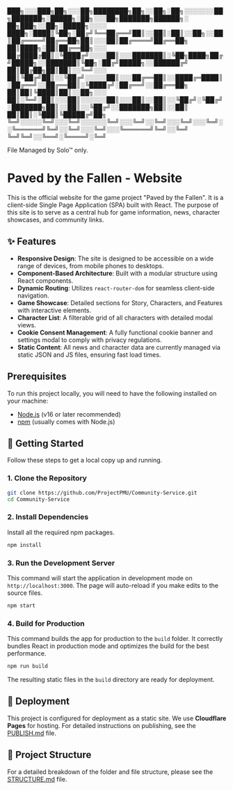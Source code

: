 ﻿





███╗░░░███╗██╗░░░██╗████████╗██╗░░██╗░██╗░░░░░░░██╗███████╗░█████╗░██╗░░░██╗███████╗██████╗░  ██╗███╗░░██╗░█████╗░░░░
████╗░████║╚██╗░██╔╝╚══██╔══╝██║░░██║░██║░░██╗░░██║██╔════╝██╔══██╗██║░░░██║██╔════╝██╔══██╗  ██║████╗░██║██╔══██╗░░░
██╔████╔██║░╚████╔╝░░░░██║░░░███████║░╚██╗████╗██╔╝█████╗░░███████║╚██╗░██╔╝█████╗░░██████╔╝  ██║██╔██╗██║██║░░╚═╝░░░
██║╚██╔╝██║░░╚██╔╝░░░░░██║░░░██╔══██║░░████╔═████║░██╔══╝░░██╔══██║░╚████╔╝░██╔══╝░░██╔══██╗  ██║██║╚████║██║░░██╗░░░
██║░╚═╝░██║░░░██║░░░░░░██║░░░██║░░██║░░╚██╔╝░╚██╔╝░███████╗██║░░██║░░╚██╔╝░░███████╗██║░░██║  ██║██║░╚███║╚█████╔╝██╗
╚═╝░░░░░╚═╝░░░╚═╝░░░░░░╚═╝░░░╚═╝░░╚═╝░░░╚═╝░░░╚═╝░░╚══════╝╚═╝░░╚═╝░░░╚═╝░░░╚══════╝╚═╝░░╚═╝  ╚═╝╚═╝░░╚══╝░╚════╝░╚═╝

File Managed by Solo™ only.




# Paved by the Fallen - Website

This is the official website for the game project "Paved by the Fallen". It is a client-side Single Page Application (SPA) built with React. The purpose of this site is to serve as a central hub for game information, news, character showcases, and community links.

## ✨ Features

-   **Responsive Design**: The site is designed to be accessible on a wide range of devices, from mobile phones to desktops.
-   **Component-Based Architecture**: Built with a modular structure using React components.
-   **Dynamic Routing**: Utilizes `react-router-dom` for seamless client-side navigation.
-   **Game Showcase**: Detailed sections for Story, Characters, and Features with interactive elements.
-   **Character List**: A filterable grid of all characters with detailed modal views.
-   **Cookie Consent Management**: A fully functional cookie banner and settings modal to comply with privacy regulations.
-   **Static Content**: All news and character data are currently managed via static JSON and JS files, ensuring fast load times.

## Prerequisites

To run this project locally, you will need to have the following installed on your machine:

-   [Node.js](https://nodejs.org/) (v16 or later recommended)
-   [npm](https://www.npmjs.com/) (usually comes with Node.js)

## 🚀 Getting Started

Follow these steps to get a local copy up and running.

### 1. Clone the Repository

```sh
git clone https://github.com/ProjectPMU/Community-Service.git
cd Community-Service
```

### 2. Install Dependencies

Install all the required npm packages.

```sh
npm install
```

### 3. Run the Development Server

This command will start the application in development mode on `http://localhost:3000`. The page will auto-reload if you make edits to the source files.

```sh
npm start
```

### 4. Build for Production

This command builds the app for production to the `build` folder. It correctly bundles React in production mode and optimizes the build for the best performance.

```sh
npm run build
```

The resulting static files in the `build` directory are ready for deployment.

## 🚀 Deployment

This project is configured for deployment as a static site. We use **Cloudflare Pages** for hosting. For detailed instructions on publishing, see the [PUBLISH.md](./PUBLISH.md) file.

## 📂 Project Structure

For a detailed breakdown of the folder and file structure, please see the [STRUCTURE.md](./STRUCTURE.md) file.